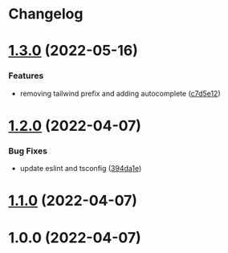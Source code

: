 # Changelog

# [1.3.0](https://github.com/statflo/textkit-ui-library/compare/v1.2.0...v1.3.0) (2022-05-16)


### Features

* removing tailwind prefix and adding autocomplete ([c7d5e12](https://github.com/statflo/textkit-ui-library/commit/c7d5e12bb255114ef8a91d948fa0e17498643508))

# [1.2.0](https://github.com/statflo/textkit-ui-library/compare/v1.1.0...v1.2.0) (2022-04-07)


### Bug Fixes

* update eslint and tsconfig ([394da1e](https://github.com/statflo/textkit-ui-library/commit/394da1e6250163cc62ba8c549962250d1e049c82))

# [1.1.0](https://github.com/statflo/textkit-ui-library/compare/v1.0.0...v1.1.0) (2022-04-07)

# 1.0.0 (2022-04-07)
